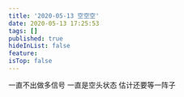 ```yaml
---
title: '2020-05-13 空空空'
date: 2020-05-13 17:25:53
tags: []
published: true
hideInList: false
feature: 
isTop: false
---
```

一直不出做多信号
一直是空头状态
估计还要等一阵子
<!-- more -->
